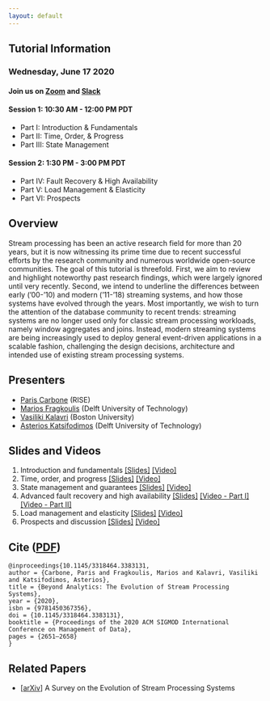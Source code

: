 ```yaml
---
layout: default
---
```


## Tutorial Information
### Wednesday, June 17 2020
#### Join us on [Zoom](https://acm-org.zoom.us/j/93450885761?pwd=OGZmekwyRFR2Q3ZTd3VwL3hsc0JlUT09) and [Slack](https://join.slack.com/t/sigmodpods/shared_invite/zt-em1btw2v-tTI9OXRtzi4apsMaCoqjTA)

#### Session 1: 10:30 AM - 12:00 PM PDT
- Part I: Introduction & Fundamentals
- Part II: Time, Order, & Progress
- Part III: State Management

#### Session 2: 1:30 PM - 3:00 PM PDT
- Part IV: Fault Recovery & High Availability
- Part V: Load Management & Elasticity
- Part VI: Prospects

## Overview
Stream processing has been an active research field for more than 20 years, but it is now witnessing its prime time due to recent successful efforts by the research community and numerous worldwide open-source communities. The goal of this tutorial is threefold. First, we aim to review and highlight noteworthy past research findings, which were largely ignored until very recently. Second, we intend to underline the differences between early (’00-’10) and modern (’11-’18) streaming systems, and how those systems have evolved through the years. Most importantly, we wish to turn the attention of the database community to recent trends: streaming systems are no longer used only for classic stream processing workloads, namely window aggregates and joins. Instead, modern streaming systems are being increasingly used to deploy general event-driven applications in a scalable fashion, challenging the design decisions, architecture and intended use of existing stream processing systems.

## Presenters

- [Paris Carbone](https://www.ri.se/en/paris-carbone) (RISE)
- [Marios Fragkoulis](http://mariosfragkoulis.gr/) (Delft University of Technology)
- [Vasiliki Kalavri](https://cs-people.bu.edu/vkalavri/) (Boston University)
- [Asterios Katsifodimos](http://asterios.katsifodimos.com/) (Delft University of Technology)

## Slides and Videos

1. Introduction and fundamentals [[Slides]](https://github.com/streaming-research/Tutorial-SIGMOD-2020/blob/master/slides/part1-introduction.pdf) [[Video]](https://youtu.be/6qmwLKzXdgM)
2. Time, order, and progress [[Slides]](https://github.com/streaming-research/Tutorial-SIGMOD-2020/blob/master/slides/part2-time.pdf) [[Video]](https://youtu.be/sWcMx52eP58)
3. State management and guarantees [[Slides]](https://github.com/streaming-research/Tutorial-SIGMOD-2020/blob/master/slides/part3-state-management.pdf) [[Video]](https://youtu.be/Zgy5a5tBOco)
4. Advanced fault recovery and high availability [[Slides]](https://github.com/streaming-research/Tutorial-SIGMOD-2020/blob/master/slides/part4-Fault-HA.pdf) [[Video - Part I]](https://youtu.be/p3zXV2w_MgM) [[Video - Part II]](https://youtu.be/28CRUcFAGPs)
5. Load management and elasticity [[Slides]](https://github.com/streaming-research/Tutorial-SIGMOD-2020/blob/master/slides/part5-load-management.pdf) [[Video]](https://youtu.be/Pxe0M-mprOM)
6. Prospects and discussion [[Slides]](https://github.com/streaming-research/Tutorial-SIGMOD-2020/blob/master/slides/part6-prospects.pdf) [[Video]](https://youtu.be/DW9kU7gCL8A)

## Cite ([PDF](https://dl.acm.org/doi/abs/10.1145/3318464.3383131))

```
@inproceedings{10.1145/3318464.3383131,
author = {Carbone, Paris and Fragkoulis, Marios and Kalavri, Vasiliki and Katsifodimos, Asterios},
title = {Beyond Analytics: The Evolution of Stream Processing Systems},
year = {2020},
isbn = {9781450367356},
doi = {10.1145/3318464.3383131},
booktitle = {Proceedings of the 2020 ACM SIGMOD International Conference on Management of Data},
pages = {2651–2658}
}
```

## Related Papers

- [[arXiv](https://arxiv.org/pdf/2008.00842.pdf)] A Survey on the Evolution of Stream Processing Systems
